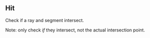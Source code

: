 ## Hit

Check if a ray and segment intersect.

Note: only check *if* they intersect, not the actual intersection point.